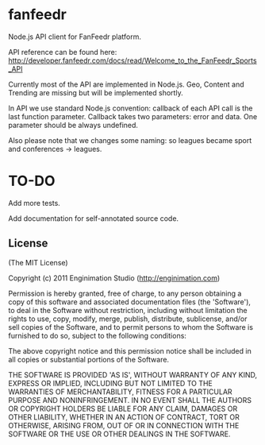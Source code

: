 # fanfeedr

Node.js API client for FanFeedr platform.

API reference can be found here: http://developer.fanfeedr.com/docs/read/Welcome_to_the_FanFeedr_Sports_API

Currently most of the API are implemented in Node.js. Geo, Content and Trending are missing but will be implemented shortly.

In API we use standard Node.js convention: callback of each API call is the last function parameter. Callback takes two
parameters: error and data. One parameter should be always undefined.


Also please note that we changes some naming: so leagues became sport and conferences -> leagues.

# TO-DO

Add more tests.

Add documentation for self-annotated source code.

## License

(The MIT License)

Copyright (c) 2011 Enginimation Studio (http://enginimation.com)

Permission is hereby granted, free of charge, to any person obtaining a copy of this software and associated documentation files (the 'Software'), to deal in the Software without restriction, including without limitation the rights to use, copy, modify, merge, publish, distribute, sublicense, and/or sell copies of the Software, and to permit persons to whom the Software is furnished to do so, subject to the following conditions:

The above copyright notice and this permission notice shall be included in all copies or substantial portions of the Software.

THE SOFTWARE IS PROVIDED 'AS IS', WITHOUT WARRANTY OF ANY KIND, EXPRESS OR IMPLIED, INCLUDING BUT NOT LIMITED TO THE WARRANTIES OF MERCHANTABILITY, FITNESS FOR A PARTICULAR PURPOSE AND NONINFRINGEMENT. IN NO EVENT SHALL THE AUTHORS OR COPYRIGHT HOLDERS BE LIABLE FOR ANY CLAIM, DAMAGES OR OTHER LIABILITY, WHETHER IN AN ACTION OF CONTRACT, TORT OR OTHERWISE, ARISING FROM, OUT OF OR IN CONNECTION WITH THE SOFTWARE OR THE USE OR OTHER DEALINGS IN THE SOFTWARE.
